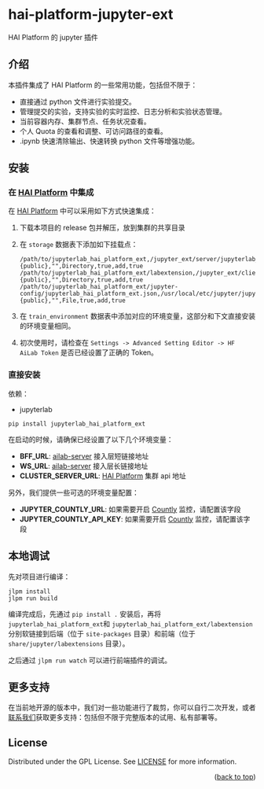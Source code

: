 <a name="readme-top"></a>

# hai-platform-jupyter-ext

HAI Platform 的 jupyter 插件

## 介绍

本插件集成了 HAI Platform 的一些常用功能，包括但不限于：

* 直接通过 python 文件进行实验提交。
* 管理提交的实验，支持实验的实时监控、日志分析和实验状态管理。
* 当前容器内存、集群节点、任务状况查看。
* 个人 Quota 的查看和调整、可访问路径的查看。
* .ipynb 快速清除输出、快速转换 python 文件等增强功能。

## 安装

### **在 [HAI Platform](https://github.com/HFAiLab/hai-platform) 中集成**

在 [HAI Platform](https://github.com/HFAiLab/hai-platform) 中可以采用如下方式快速集成：

1. 下载本项目的 release 包并解压，放到集群的共享目录
2. 在 `storage` 数据表下添加如下挂载点：

    ```csv
    /path/to/jupyterlab_hai_platform_ext,/jupyter_ext/server/jupyterlab_hai_platform_ext,{public},"",Directory,true,add,true
    /path/to/jupyterlab_hai_platform_ext/labextension,/jupyter_ext/client/jupyterlab_hai_platform_ext,{public},"",Directory,true,add,true
    /path/to/jupyterlab_hai_platform_ext/jupyter-config/jupyterlab_hai_platform_ext.json,/usr/local/etc/jupyter/jupyter_server_config.d/jupyterlab_hai_platform_ext.json,{public},"",File,true,add,true
    ```

3. 在 `train_environment` 数据表中添加对应的环境变量，这部分和下文直接安装的环境变量相同。
4. 初次使用时，请检查在 `Settings -> Advanced Setting Editor -> HF AiLab Token` 是否已经设置了正确的 Token。

### **直接安装**

依赖：

* jupyterlab

```shell
pip install jupyterlab_hai_platform_ext
```

在启动的时候，请确保已经设置了以下几个环境变量：

* **BFF_URL**: [ailab-server](https://github.com/HFAiLab/hai-platform-studio) 接入层短链接地址
* **WS_URL**: [ailab-server](https://github.com/HFAiLab/hai-platform-studio) 接入层长链接地址
* **CLUSTER_SERVER_URL**: [HAI Platform](https://github.com/HFAiLab/hai-platform) 集群 api 地址


另外，我们提供一些可选的环境变量配置：


* **JUPYTER_COUNTLY_URL**: 如果需要开启 [Countly](https://countly.com/) 监控，请配置该字段
* **JUPYTER_COUNTLY_API_KEY**: 如果需要开启 [Countly](https://countly.com/) 监控，请配置该字段

## 本地调试

先对项目进行编译：

```shell
jlpm install
jlpm run build
```

编译完成后，先通过 `pip install .` 安装后，再将 `jupyterlab_hai_platform_ext`和 `jupyterlab_hai_platform_ext/labextension` 分别软链接到后端（位于 `site-packages` 目录）和前端（位于 `share/jupyter/labextensions` 目录）。

之后通过 `jlpm run watch` 可以进行前端插件的调试。

## 更多支持

在当前地开源的版本中，我们对一些功能进行了裁剪，你可以自行二次开发，或者[联系我们](https://github.com/HFAiLab/hai-platform-jupyter-ext/issues)获取更多支持：包括但不限于完整版本的试用、私有部署等。

## License

Distributed under the GPL License. See [LICENSE](./LICENSE) for more information.

<p align="right">(<a href="#readme-top">back to top</a>)</p>
